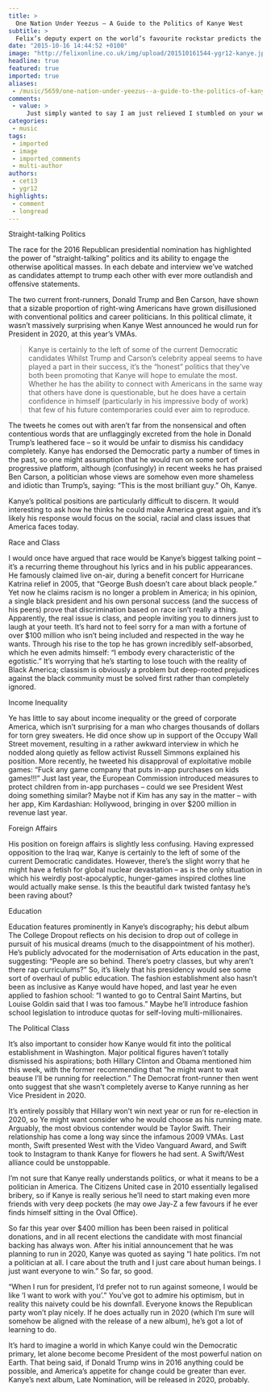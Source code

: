 ```yaml
---
title: >
  One Nation Under Yeezus – A Guide to the Politics of Kanye West
subtitle: >
  Felix’s deputy expert on the world’s favourite rockstar predicts the possible policies of the 2020 West Administration
date: "2015-10-16 14:44:52 +0100"
image: "http://felixonline.co.uk/img/upload/201510161544-ygr12-kanye.jpg"
headline: true
featured: true
imported: true
aliases:
 - /music/5659/one-nation-under-yeezus--a-guide-to-the-politics-of-kanye-west
comments:
 - value: >
     Just simply wanted to say I am just relieved I stumbled on your web page!. <br>nhl 17 http://www.couponforum.org/threads/cheap-nba-2k17-mt-excellent-games-to-own-in-a-children-party.299671/,What's happening, nice websites you've gotten going here <br>fifa coins http://tosbs.tverlib.ru/four-ways-keep-your-cheap-fifa-17-coins-growing-without-burning-midnight-oil,Keep up the helpful work and delivering in the crowd! <br>buy fifa 17 coins http://yytyx.com/home.php?mod=space&amp;uid=13814&amp;do=profile&amp;from=space
categories:
 - music
tags:
 - imported
 - image
 - imported_comments
 - multi-author
authors:
 - cet13
 - ygr12
highlights:
 - comment
 - longread
---
```


Straight-talking Politics

The race for the 2016 Republican presidential nomination has highlighted the power of “straight-talking” politics and its ability to engage the otherwise apolitical masses. In each debate and interview we’ve watched as candidates attempt to trump each other with ever more outlandish and offensive statements.

The two current front-runners, Donald Trump and Ben Carson, have shown that a sizable proportion of right-wing Americans have grown disillusioned with conventional politics and career politicians. In this political climate, it wasn’t massively surprising when Kanye West announced he would run for President in 2020, at this year’s VMAs.
> Kanye is certainly to the left of some of the current Democratic candidates
Whilst Trump and Carson’s celebrity appeal seems to have played a part in their success, it’s the “honest” politics that they’ve both been promoting that Kanye will hope to emulate the most. Whether he has the ability to connect with Americans in the same way that others have done is questionable, but he does have a certain confidence in himself (particularly in his impressive body of work) that few of his future contemporaries could ever aim to reproduce.

The tweets he comes out with aren’t far from the nonsensical and often contentious words that are unflaggingly excreted from the hole in Donald Trump’s leathered face – so it would be unfair to dismiss his candidacy completely. Kanye has endorsed the Democratic party a number of times in the past, so one might assumption that he would run on some sort of progressive platform, although (confusingly) in recent weeks he has praised Ben Carson, a politician whose views are somehow even more shameless and idiotic than Trump’s, saying: “This is the most brilliant guy.” Oh, Kanye.

Kanye’s political positions are particularly difficult to discern. It would interesting to ask how he thinks he could make America great again, and it’s likely his response would focus on the social, racial and class issues that America faces today.

Race and Class

I would once have argued that race would be Kanye’s biggest talking point – it’s a recurring theme throughout his lyrics and in his public appearances. He famously claimed live on-air, during a benefit concert for Hurricane Katrina relief in 2005, that “George Bush doesn’t care about black people.” Yet now he claims racism is no longer a problem in America; in his opinion, a single black president and his own personal success (and the success of his peers) prove that discrimination based on race isn’t really a thing. Apparently, the real issue is class, and people inviting you to dinners just to laugh at your teeth. It’s hard not to feel sorry for a man with a fortune of over $100 million who isn’t being included and respected in the way he wants. Through his rise to the top he has grown incredibly self-absorbed, which he even admits himself: “I embody every characteristic of the egotistic.” It’s worrying that he’s starting to lose touch with the reality of Black America; classism is obviously a problem but deep-rooted prejudices against the black community must be solved first rather than completely ignored.

Income Inequality

Ye has little to say about income inequality or the greed of corporate America, which isn’t surprising for a man who charges thousands of dollars for torn grey sweaters. He did once show up in support of the Occupy Wall Street movement, resulting in a rather awkward interview in which he nodded along quietly as fellow activist Russell Simmons explained his position. More recently, he tweeted his disapproval of exploitative mobile games: “Fuck any game company that puts in-app purchases on kids games!!!” Just last year, the European Commission introduced measures to protect children from in-app purchases – could we see President West doing something similar? Maybe not if Kim has any say in the matter – with her app, Kim Kardashian: Hollywood, bringing in over $200 million in revenue last year.

Foreign Affairs

His position on foreign affairs is slightly less confusing. Having expressed opposition to the Iraq war, Kanye is certainly to the left of some of the current Democratic candidates. However, there’s the slight worry that he might have a fetish for global nuclear devastation – as is the only situation in which his weirdly post-apocalyptic, hunger-games inspired clothes line would actually make sense. Is this the beautiful dark twisted fantasy he’s been raving about?

Education

Education features prominently in Kanye’s discography; his debut album The College Dropout reflects on his decision to drop out of college in pursuit of his musical dreams (much to the disappointment of his mother). He’s publicly advocated for the modernisation of Arts education in the past, suggesting: “People are so behind. There’s poetry classes, but why aren’t there rap curriculums?” So, it’s likely that his presidency would see some sort of overhaul of public education. The fashion establishment also hasn’t been as inclusive as Kanye would have hoped, and last year he even applied to fashion school: “I wanted to go to Central Saint Martins, but Louise Goldin said that I was too famous.” Maybe he’ll introduce fashion school legislation to introduce quotas for self-loving multi-millionaires.

The Political Class

It’s also important to consider how Kanye would fit into the political establishment in Washington. Major political figures haven’t totally dismissed his aspirations; both Hillary Clinton and Obama mentioned him this week, with the former recommending that “he might want to wait beause I’ll be running for reelection.” The Democrat front-runner then went onto suggest that she wasn’t completely averse to Kanye running as her Vice President in 2020.

It’s entirely possibly that Hillary won’t win next year or run for re-election in 2020, so Ye might want consider who he would choose as his running mate. Arguably, the most obvious contender would be Taylor Swift. Their relationship has come a long way since the infamous 2009 VMAs. Last month, Swift presented West with the Video Vanguard Award, and Swift took to Instagram to thank Kanye for flowers he had sent. A Swift/West alliance could be unstoppable.

I’m not sure that Kanye really understands politics, or what it means to be a politician in America. The Citizens United case in 2010 essentially legalised bribery, so if Kanye is really serious he’ll need to start making even more friends with very deep pockets (he may owe Jay-Z a few favours if he ever finds himself sitting in the Oval Office).

So far this year over $400 million has been been raised in political donations, and in all recent elections the candidate with most financial backing has always won. After his initial announcement that he was planning to run in 2020, Kanye was quoted as saying “I hate politics. I’m not a politician at all. I care about the truth and I just care about human beings. I just want everyone to win.” So far, so good.

“When I run for president, I’d prefer not to run against someone, I would be like ‘I want to work with you’.” You’ve got to admire his optimism, but in reality this naivety could be his downfall. Everyone knows the Republican party won’t play nicely. If he does actually run in 2020 (which I’m sure will somehow be aligned with the release of a new album), he’s got a lot of learning to do.

It’s hard to imagine a world in which Kanye could win the Democratic primary, let alone become become President of the most powerful nation on Earth. That being said, if Donald Trump wins in 2016 anything could be possible, and America’s appetite for change could be greater than ever. Kanye’s next album, Late Nomination, will be released in 2020, probably.
